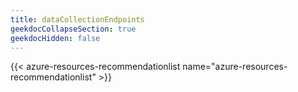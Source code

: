 ```yaml
---
title: dataCollectionEndpoints
geekdocCollapseSection: true
geekdocHidden: false
---
```


{{< azure-resources-recommendationlist name="azure-resources-recommendationlist" >}}
